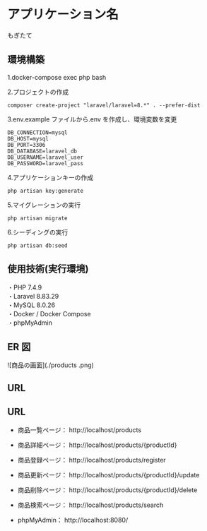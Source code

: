 # アプリケーション名

もぎたて

## 環境構築

1.docker-compose exec php bash

2.プロジェクトの作成

```
composer create-project "laravel/laravel=8.*" . --prefer-dist
```

3.env.example ファイルから.env を作成し、環境変数を変更

```
DB_CONNECTION=mysql
DB_HOST=mysql
DB_PORT=3306
DB_DATABASE=laravel_db
DB_USERNAME=laravel_user
DB_PASSWORD=laravel_pass
```

4.アプリケーションキーの作成

```
php artisan key:generate
```

5.マイグレーションの実行

```
php artisan migrate
```

6.シーディングの実行

```
php artisan db:seed
```

## 使用技術(実行環境)

・PHP 7.4.9<br>
・Laravel 8.83.29<br>
・MySQL 8.0.26<br>
・Docker / Docker Compose<br>
・phpMyAdmin<br>

## ER 図

![商品の画面](./products .png)


## URL

## URL

- 商品一覧ページ： http://localhost/products

- 商品詳細ページ： http://localhost/products/{productId}

- 商品登録ページ： http://localhost/products/register

- 商品更新ページ： http://localhost/products/{productId}/update

- 商品削除ページ： http://localhost/products/{productId}/delete

- 商品検索ページ： http://localhost/products/search

- phpMyAdmin： http://localhost:8080/
